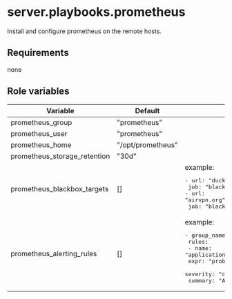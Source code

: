 # server.playbooks.prometheus
Install and configure prometheus on the remote hosts.

## Requirements
none

## Role variables
| Variable                     | Default           | Comments                                                                                                                                                                                                            |
|------------------------------|-------------------|---------------------------------------------------------------------------------------------------------------------------------------------------------------------------------------------------------------------|
| prometheus_group             | "prometheus"      |                                                                                                                                                                                                                     |
| prometheus_user              | "prometheus"      |                                                                                                                                                                                                                     |
| prometheus_home              | "/opt/prometheus" |                                                                                                                                                                                                                     |
| prometheus_storage_retention | "30d"             |                                                                                                                                                                                                                     |
| prometheus_blackbox_targets  | []                | example: <pre>- url: "duckduckgo.com"<br>  job: "blackbox"<br>- url: "airvpn.org"<br>  job: "blackbox"</pre>                                                                                                        |
| prometheus_alerting_rules    | []                | example: <pre>- group_name: applications<br>  rules:<br>    - name: "application"<br>      expr: "probe_success{job=\"blackbox\"} == 0"<br>      severity: "critical"<br>      summary: "Application is down"</pre> |
